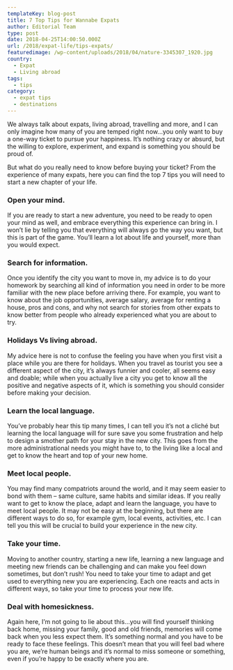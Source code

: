 ```yaml
---
templateKey: blog-post
title: 7 Top Tips for Wannabe Expats
author: Editorial Team
type: post
date: 2018-04-25T14:00:50.000Z
url: /2018/expat-life/tips-expats/
featuredimage: /wp-content/uploads/2018/04/nature-3345307_1920.jpg
country:
  - Expat
  - Living abroad
tags:
  - tips
category:
  - expat tips
  - destinations
---
```


We always talk about expats, living abroad, travelling and more, and I can only imagine how many of you are temped right now…you only want to buy a one-way ticket to pursue your happiness. It’s nothing crazy or absurd, but the willing to explore, experiment, and expand is something you should be proud of.

But what do you really need to know before buying your ticket? From the experience of many expats, here you can find the top 7 tips you will need to start a new chapter of your life.

### **Open your mind.**

If you are ready to start a new adventure, you need to be ready to open your mind as well, and embrace everything this experience can bring in. I won’t lie by telling you that everything will always go the way you want, but this is part of the game. You’ll learn a lot about life and yourself, more than you would expect.

### **Search for information.**

Once you identify the city you want to move in, my advice is to do your homework by searching all kind of information you need in order to be more familiar with the new place before arriving there. For example, you want to know about the job opportunities, average salary, average for renting a house, pros and cons, and why not  search for stories from other expats to know better from people who already experienced what you are about to try.

### **Holidays Vs living abroad**.

My advice here is not to confuse the feeling you have when you first visit a place while you are there for holidays. When you travel as tourist you see a different aspect of the city, it’s always funnier and cooler, all seems easy and doable; while when you actually live a city you get to know all the positive and negative aspects of it, which is something you should consider before making your decision.

### **Learn the local language.**

You’ve probably hear this tip many times, I can tell you it’s not a cliché but learning the local language will for sure save you some frustration and help to design a smother path for your stay in the new city. This goes from the more administrational needs you might have to, to the living like a local and get to know the heart and top of your new home.

### **Meet local people.**

You may find many compatriots around the world, and it may seem easier to bond with them – same culture, same habits and similar ideas. If you really want to get to know the place, adapt and learn the language, you have to meet local people. It may not be easy at the beginning, but there are different ways to do so, for example gym, local events, activities, etc. I can tell you this will be crucial to build your experience in the new city.

### **Take your time.**

Moving to another country, starting a new life, learning a new language and meeting new friends can be challenging and can make you feel down sometimes, but don’t rush! You need to take your time to adapt and get used to everything new you are experiencing. Each one reacts and acts in different ways, so take your time to process your new life.

### **Deal with homesickness.**

Again here, I’m not going to lie about this…you will find yourself thinking back home, missing your family, good and old friends, memories will come back when you less expect them. It’s something normal and you have to be ready to face these feelings. This doesn’t mean that you will feel bad where you are, we’re human beings and it’s normal to miss someone or something, even if you’re happy to be exactly where you are.
